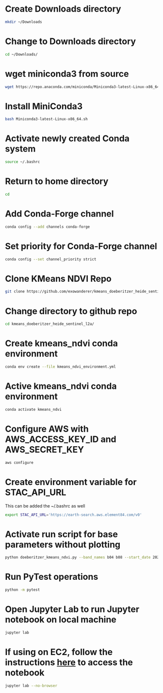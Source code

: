 # Create Downloads directory
```bash
mkdir ~/Downloads
```

# Change to Downloads directory
```bash
cd ~/Downloads/
```

# wget miniconda3 from source
```bash
wget https://repo.anaconda.com/miniconda/Miniconda3-latest-Linux-x86_64.sh
```

# Install MiniConda3
```bash
bash Miniconda3-latest-Linux-x86_64.sh
```

# Activate newly created Conda system
```bash
source ~/.bashrc
```

# Return to home directory
```bash
cd
```

# Add Conda-Forge channel
```bash
conda config --add channels conda-forge
```

# Set priority for Conda-Forge channel
```bash
conda config --set channel_priority strict
```

# Clone KMeans NDVI Repo
```bash
git clone https://github.com/exowanderer/kmeans_doeberitzer_heide_sentinel_l2a
```

# Change directory to github repo
```bash
cd kmeans_doeberitzer_heide_sentinel_l2a/
```

# Create kmeans_ndvi conda environment
```bash
conda env create --file kmeans_ndvi_environment.yml
```

# Active kmeans_ndvi conda environment
```bash
conda activate kmeans_ndvi
```

# Configure AWS with AWS_ACCESS_KEY_ID and AWS_SECRET_KEY
```bash
aws configure
```

# Create environment variable for STAC_API_URL

This can be added the ~/.bashrc as well
```bash
export STAC_API_URL='https://earth-search.aws.element84.com/v0'
```

# Activate run script for base parameters without plotting
```bash
python doeberitzer_kmeans_ndvi.py --band_names b04 b08 --start_date 2020-01-01 --end_date 2020-02-01 --cloud_cover 1 --download --verbose
```

# Run PyTest operations
```bash
python -m pytest
```

# Open Jupyter Lab to run Jupyter notebook on local machine
```bash
jupyter lab
```

# If using on EC2, follow the instructions [here](https://medium.com/@alexjsanchez/python-3-notebooks-on-aws-ec2-in-15-mostly-easy-steps-2ec5e662c6c6) to access the notebook
```bash
jupyter lab --no-browser
```
